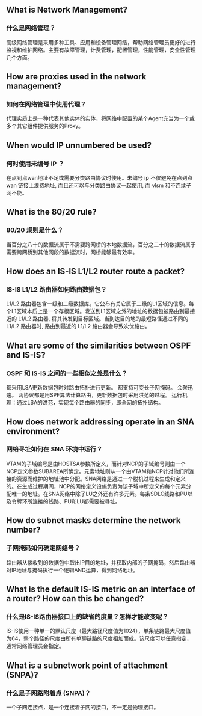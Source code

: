 ## What is Network Management? 
### 什么是网络管理？
高级网络管理是采用多种工具、应用和设备管理网络，帮助网络管理员更好的进行监视和维护网络。主要有故障管理，计费管理，配置管理，性能管理，安全性管理几个方面。

## How are proxies used in the network management? 
### 如何在网络管理中使用代理？
代理实质上是一种代表其他实体的实体，将网络中配置的某个Agent充当为一个或多个其它组件提供服务的Proxy。

## When would IP unnumbered be used? 
### 何时使用未编号 IP ？
在点到点wan地址不足或需要分类路由协议时使用。未编号 ip 不仅避免在点到点 wan 链接上浪费地址, 而且还可以与分类路由协议一起使用, 而 vlsm 和不连续子网不能。

## What is the 80/20 rule? 
### 80/20 规则是什么？
当百分之八十的数据流属于不需要跨网桥的本地数据流，百分之二十的数据流属于需要跨网桥到其他网段的数据流时，网桥能够最有效率。

## How does an IS-IS L1/L2 router route a packet? 
### IS-IS L1/L2 路由器如何路由数据包？
L1/L2 路由器包含一级和二级数据库。它公布有关它属于二级的L1区域的信息。每个L1区域本质上是一个存根区域。发送到L1区域之外的地址的数据包被路由到最接近的 L1/L2 路由器, 将其转发到目标区域。当到达目的地的最短路径通过不同的 L1/L2 路由器时, 路由到最近的 L1/L2 路由器会导致次优路由。

## What are some of the similarities between OSPF and IS-IS?
### OSPF 和 IS-IS 之间的一些相似之处是什么？
都采用LSA更新数据包时对路由拓扑进行更新。
都支持可变长子网掩码。
会聚迅速。
两协议都是用SPF算法计算路由，更新数据包时采用洪范的过程。
运行机理：通过LSA的洪范，实现每个路由器的同步，即全网的拓扑结构。

## How does network addressing operate in an SNA environment? 
### 网络寻址如何在 SNA 环境中运行？
VTAM的子域编号是由HOSTSA参数所定义，而针对NCP的子域编号则由一个NCP定义参数SUBAREA所确定。元素地址则从一个由VTAM和NCP针对他们所连接的资源而维护的地址池中分配。SNA网络是通过一个脱机过程来生成和定义的。在生成过程期间，NCP的网络定义设施负责为该子域中所定义的每个元素分配唯一的地址。在SNA网络中除了LU之外还有许多元素。每条SDLC线路和PU以及令牌环所连接的线路、PU和LU都需要被寻址。

## How do subnet masks determine the network number? 
### 子网掩码如何确定网络号？
路由器从接收到的数据包中取出IP目的地址，并获取内部的子网掩码，然后路由器对IP地址与掩码执行一个逻辑AND运算，得到网络地址。

## What is the default IS-IS metric on an interface of a router? How can this be changed? 
### 什么是IS-IS路由器接口上的缺省的度量？怎样才能改变呢？
IS-IS使用一种单一的默认尺度（最大路径尺度值为1024），单条链路最大尺度值为64，整个路径的尺度由所有单聊链路的尺度相加而成。该尺度可以任意指定，通常网络管理员会指定。

## What is a subnetwork point of attachment (SNPA)?
### 什么是子网路附着点 (SNPA)？
一个子网连接点，是一个连接着子网的接口，不一定是物理接口。

